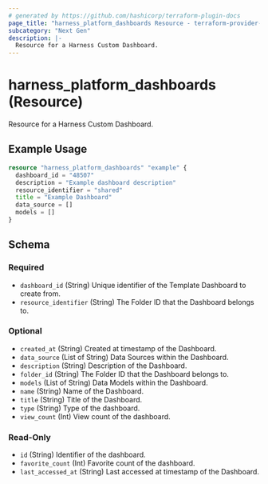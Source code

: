 ```yaml
---
# generated by https://github.com/hashicorp/terraform-plugin-docs
page_title: "harness_platform_dashboards Resource - terraform-provider-harness"
subcategory: "Next Gen"
description: |-
  Resource for a Harness Custom Dashboard.
---
```


# harness_platform_dashboards (Resource)

Resource for a Harness Custom Dashboard.

## Example Usage

```terraform
resource "harness_platform_dashboards" "example" {
  dashboard_id = "48507"
  description = "Example dashboard description"
  resource_identifier = "shared"
  title = "Example Dashboard"
  data_source = []
  models = []
}
```

<!-- schema generated by tfplugindocs -->
## Schema

### Required

- `dashboard_id` (String) Unique identifier of the Template Dashboard to create from.
- `resource_identifier` (String) The Folder ID that the Dashboard belongs to.

### Optional

- `created_at` (String) Created at timestamp of the Dashboard.
- `data_source` (List of String) Data Sources within the Dashboard.
- `description` (String) Description of the Dashboard.
- `folder_id` (String) The Folder ID that the Dashboard belongs to.
- `models` (List of String) Data Models within the Dashboard.
- `name` (String) Name of the Dashboard.
- `title` (String) Title of the Dashboard.
- `type` (String) Type of the dashboard.
- `view_count` (Int) View count of the dashboard.

### Read-Only

- `id` (String) Identifier of the dashboard.
- `favorite_count` (Int) Favorite count of the dashboard.
- `last_accessed_at` (String) Last accessed at timestamp of the Dashboard.
